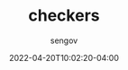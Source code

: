 ---
date: 2022-04-20T10:02:20-04:00
title: "checkers"
seo_title: "checkers"
description: checkers
author: sengov
image: share.jpg
video:
url: checkers
weight: 0
type: "games"
layout: checkers

---
